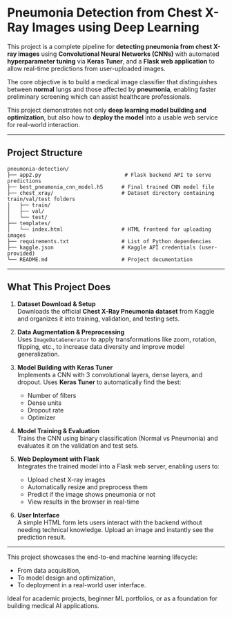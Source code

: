 # Pneumonia Detection from Chest X-Ray Images using Deep Learning

This project is a complete pipeline for **detecting pneumonia from chest X-ray images** using **Convolutional Neural Networks (CNNs)** with automated **hyperparameter tuning** via **Keras Tuner**, and a **Flask web application** to allow real-time predictions from user-uploaded images.

The core objective is to build a medical image classifier that distinguishes between **normal** lungs and those affected by **pneumonia**, enabling faster preliminary screening which can assist healthcare professionals.

This project demonstrates not only **deep learning model building and optimization**, but also how to **deploy the model** into a usable web service for real-world interaction.

---

## Project Structure

```
pneumonia-detection/
├── app2.py                           # Flask backend API to serve predictions
├── best_pneumonia_cnn_model.h5      # Final trained CNN model file
├── chest_xray/                      # Dataset directory containing train/val/test folders
│   ├── train/
│   ├── val/
│   └── test/
├── templates/
│   └── index.html                   # HTML frontend for uploading images
├── requirements.txt                 # List of Python dependencies
├── kaggle.json                      # Kaggle API credentials (user-provided)
└── README.md                        # Project documentation
```

---

## What This Project Does

1. **Dataset Download & Setup**  
   Downloads the official **Chest X-Ray Pneumonia dataset** from Kaggle and organizes it into training, validation, and testing sets.

2. **Data Augmentation & Preprocessing**  
   Uses `ImageDataGenerator` to apply transformations like zoom, rotation, flipping, etc., to increase data diversity and improve model generalization.

3. **Model Building with Keras Tuner**  
   Implements a CNN with 3 convolutional layers, dense layers, and dropout. Uses **Keras Tuner** to automatically find the best:
   - Number of filters
   - Dense units
   - Dropout rate
   - Optimizer

4. **Model Training & Evaluation**  
   Trains the CNN using binary classification (Normal vs Pneumonia) and evaluates it on the validation and test sets.

5. **Web Deployment with Flask**  
   Integrates the trained model into a Flask web server, enabling users to:
   - Upload chest X-ray images
   - Automatically resize and preprocess them
   - Predict if the image shows pneumonia or not
   - View results in the browser in real-time

6. **User Interface**  
   A simple HTML form lets users interact with the backend without needing technical knowledge. Upload an image and instantly see the prediction result.

---

This project showcases the end-to-end machine learning lifecycle:
- From data acquisition,
- To model design and optimization,
- To deployment in a real-world user interface.

Ideal for academic projects, beginner ML portfolios, or as a foundation for building medical AI applications.
